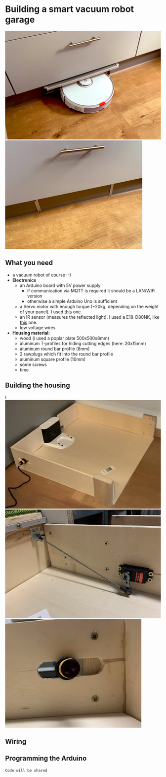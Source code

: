 # Building a smart vacuum robot garage 
<img src="/images/entering_robot.jpg" height=350> <img src="/images/parked_robot.jpg" height=350>

## What you need
- a vacuum robot of course :-)
- **Electronics**
  - an Arduino board with 5V power supply 
    - if communication via MQTT is required it should be a LAN/WIFI version
    - otherwise a simple Arduino Uno is sufficient
  - a Servo motor with enough torque (~20kg, depending on the weight of your panel). I used <a href="https://www.amazon.de/dp/B07KSCFNDK" target="_blank">this</a> one.
  - an IR sensor (measures the reflected light). I used a E18-D80NK, like <a href="https://www.amazon.de/dp/B07DKGGHCD" target="_blank">this</a> one.
  - low voltage wires
- **Housing material:**
  - wood (i used a poplar plate 500x500x8mm)
  - aluminum T-profiles for hiding cutting edges (here: 20x15mm)
  - aluminum round bar profile (8mm)
  - 2 rawplugs which fit into the round bar profile
  - aluminum square profile (10mm)
  - some screws
  - time
## Building the housing
I <img src="/images/plate.jpg" height=350>
<img src="/images/servo.jpg" height=350> <img src="/images/sensor.jpg" height=350>

## Wiring

## Programming the Arduino
```cpp
Code will be shared
```
